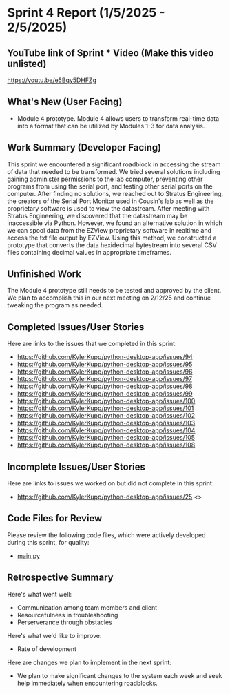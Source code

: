 # Sprint 4 Report (1/5/2025 - 2/5/2025)

## YouTube link of Sprint * Video (Make this video unlisted)
https://youtu.be/e5Bqy5DHFZg

## What's New (User Facing)
 * Module 4 prototype. Module 4 allows users to transform real-time data into a format that can be utilized by Modules 1-3 for data analysis.

## Work Summary (Developer Facing)
This sprint we encountered a significant roadblock in accessing the stream of data that needed to be transformed. We tried several solutions including gaining administer permissions to the lab computer, preventing other programs from using the serial port, and testing other serial ports on the computer. After finding no solutions, we reached out to Stratus Engineering, the creators of the Serial Port Monitor used in Cousin's lab as well as the proprietary software is used to view the datastream. After meeting with Stratus Engineering, we discovered that the datastream may be inaccessible via Python. However, we found an alternative solution in which we can spool data from the EZView proprietary software in realtime and access the txt file output by EZView. Using this method, we constructed a prototype that converts the data hexidecimal bytestream into several CSV files containing decimal values in appropriate timeframes.

## Unfinished Work
The Module 4 prototype still needs to be tested and approved by the client. We plan to accomplish this in our next meeting on 2/12/25 and continue tweaking the program as needed.

## Completed Issues/User Stories
Here are links to the issues that we completed in this sprint:

 * https://github.com/KylerKupp/python-desktop-app/issues/94
 * https://github.com/KylerKupp/python-desktop-app/issues/95
 * https://github.com/KylerKupp/python-desktop-app/issues/96
 * https://github.com/KylerKupp/python-desktop-app/issues/97
 * https://github.com/KylerKupp/python-desktop-app/issues/98
 * https://github.com/KylerKupp/python-desktop-app/issues/99
 * https://github.com/KylerKupp/python-desktop-app/issues/100
 * https://github.com/KylerKupp/python-desktop-app/issues/101
 * https://github.com/KylerKupp/python-desktop-app/issues/102
 * https://github.com/KylerKupp/python-desktop-app/issues/103
 * https://github.com/KylerKupp/python-desktop-app/issues/104
 * https://github.com/KylerKupp/python-desktop-app/issues/105
 * https://github.com/KylerKupp/python-desktop-app/issues/108
 
 ## Incomplete Issues/User Stories
 Here are links to issues we worked on but did not complete in this sprint:
 
 * https://github.com/KylerKupp/python-desktop-app/issues/25 <<Prototype was created but has not been fully tested.>>

## Code Files for Review
Please review the following code files, which were actively developed during this sprint, for quality:
 * [main.py](https://github.com/KylerKupp/python-desktop-app/blob/module-4-read-data/module4/application/main.py)
 
## Retrospective Summary
Here's what went well:
  * Communication among team members and client
  * Resourcefulness in troubleshooting
  * Perserverance through obstacles
 
Here's what we'd like to improve:
   * Rate of development
  
Here are changes we plan to implement in the next sprint:
   * We plan to make significant changes to the system each week and seek help immediately when encountering roadblocks.